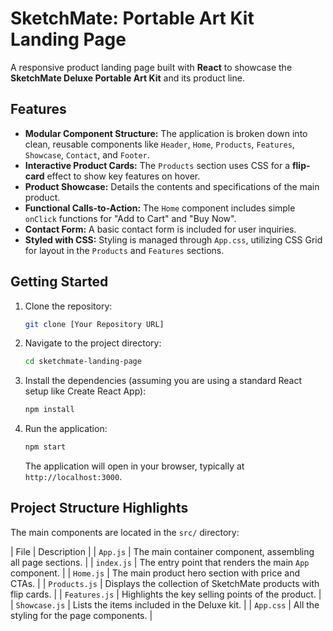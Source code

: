 # SketchMate: Portable Art Kit Landing Page

A responsive product landing page built with **React** to showcase the **SketchMate Deluxe Portable Art Kit** and its product line.

##  Features

* **Modular Component Structure:** The application is broken down into clean, reusable components like `Header`, `Home`, `Products`, `Features`, `Showcase`, `Contact`, and `Footer`.
* **Interactive Product Cards:** The `Products` section uses CSS for a **flip-card** effect to show key features on hover.
* **Product Showcase:** Details the contents and specifications of the main product.
* **Functional Calls-to-Action:** The `Home` component includes simple `onClick` functions for "Add to Cart" and "Buy Now".
* **Contact Form:** A basic contact form is included for user inquiries.
* **Styled with CSS:** Styling is managed through `App.css`, utilizing CSS Grid for layout in the `Products` and `Features` sections.

##  Getting Started

1.  Clone the repository:
    ```bash
    git clone [Your Repository URL]
    ```
2.  Navigate to the project directory:
    ```bash
    cd sketchmate-landing-page
    ```
3.  Install the dependencies (assuming you are using a standard React setup like Create React App):
    ```bash
    npm install
    ```
4.  Run the application:
    ```bash
    npm start
    ```
    The application will open in your browser, typically at `http://localhost:3000`.

##  Project Structure Highlights

The main components are located in the `src/` directory:

| File | Description |
| `App.js` | The main container component, assembling all page sections. |
| `index.js` | The entry point that renders the main `App` component. |
| `Home.js` | The main product hero section with price and CTAs. |
| `Products.js` | Displays the collection of SketchMate products with flip cards. |
| `Features.js` | Highlights the key selling points of the product. |
| `Showcase.js` | Lists the items included in the Deluxe kit. |
| `App.css` | All the styling for the page components. |
